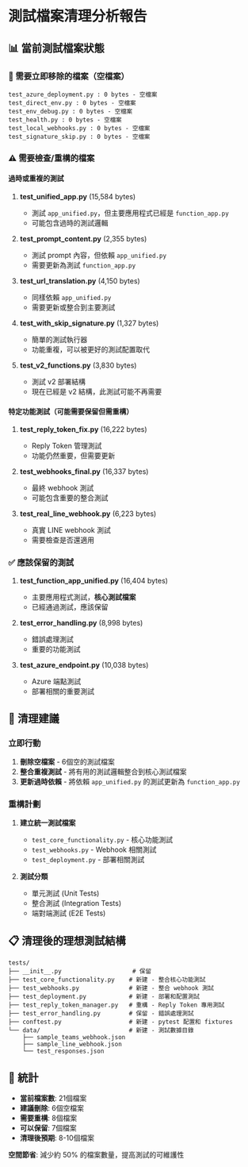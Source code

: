 # 測試檔案清理分析報告

## 📊 當前測試檔案狀態

### 🚨 需要立即移除的檔案（空檔案）

```
test_azure_deployment.py : 0 bytes - 空檔案
test_direct_env.py : 0 bytes - 空檔案
test_env_debug.py : 0 bytes - 空檔案
test_health.py : 0 bytes - 空檔案
test_local_webhooks.py : 0 bytes - 空檔案
test_signature_skip.py : 0 bytes - 空檔案
```

### ⚠️ 需要檢查/重構的檔案

#### 過時或重複的測試
1. **test_unified_app.py** (15,584 bytes)
   - 測試 `app_unified.py`，但主要應用程式已經是 `function_app.py`
   - 可能包含過時的測試邏輯

2. **test_prompt_content.py** (2,355 bytes)
   - 測試 prompt 內容，但依賴 `app_unified.py`
   - 需要更新為測試 `function_app.py`

3. **test_url_translation.py** (4,150 bytes)
   - 同樣依賴 `app_unified.py`
   - 需要更新或整合到主要測試

4. **test_with_skip_signature.py** (1,327 bytes)
   - 簡單的測試執行器
   - 功能重複，可以被更好的測試配置取代

5. **test_v2_functions.py** (3,830 bytes)
   - 測試 v2 部署結構
   - 現在已經是 v2 結構，此測試可能不再需要

#### 特定功能測試（可能需要保留但需重構）
1. **test_reply_token_fix.py** (16,222 bytes)
   - Reply Token 管理測試
   - 功能仍然重要，但需要更新

2. **test_webhooks_final.py** (16,337 bytes)
   - 最終 webhook 測試
   - 可能包含重要的整合測試

3. **test_real_line_webhook.py** (6,223 bytes)
   - 真實 LINE webhook 測試
   - 需要檢查是否還適用

### ✅ 應該保留的測試

1. **test_function_app_unified.py** (16,404 bytes)
   - 主要應用程式測試，**核心測試檔案**
   - 已經通過測試，應該保留

2. **test_error_handling.py** (8,998 bytes)
   - 錯誤處理測試
   - 重要的功能測試

3. **test_azure_endpoint.py** (10,038 bytes)
   - Azure 端點測試
   - 部署相關的重要測試

## 🎯 清理建議

### 立即行動
1. **刪除空檔案** - 6個空的測試檔案
2. **整合重複測試** - 將有用的測試邏輯整合到核心測試檔案
3. **更新過時依賴** - 將依賴 `app_unified.py` 的測試更新為 `function_app.py`

### 重構計劃
1. **建立統一測試檔案**
   - `test_core_functionality.py` - 核心功能測試
   - `test_webhooks.py` - Webhook 相關測試  
   - `test_deployment.py` - 部署相關測試

2. **測試分類**
   - 單元測試 (Unit Tests)
   - 整合測試 (Integration Tests)
   - 端對端測試 (E2E Tests)

## 📋 清理後的理想測試結構

```
tests/
├── __init__.py                    # 保留
├── test_core_functionality.py    # 新建 - 整合核心功能測試
├── test_webhooks.py              # 新建 - 整合 webhook 測試
├── test_deployment.py            # 新建 - 部署和配置測試
├── test_reply_token_manager.py   # 重構 - Reply Token 專用測試
├── test_error_handling.py        # 保留 - 錯誤處理測試
├── conftest.py                   # 新建 - pytest 配置和 fixtures
└── data/                         # 新建 - 測試數據目錄
    ├── sample_teams_webhook.json
    ├── sample_line_webhook.json
    └── test_responses.json
```

## 🔢 統計

- **當前檔案數**: 21個檔案
- **建議刪除**: 6個空檔案
- **需要重構**: 8個檔案
- **可以保留**: 7個檔案
- **清理後預期**: 8-10個檔案

**空間節省**: 減少約 50% 的檔案數量，提高測試的可維護性
